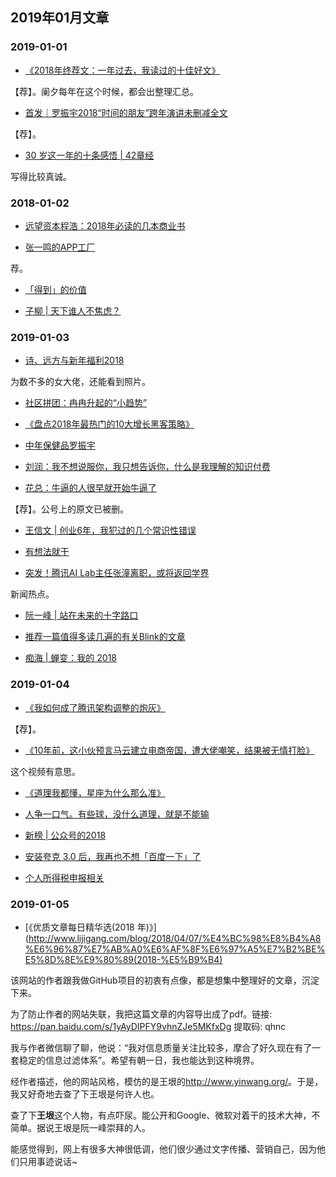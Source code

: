 

## 2019年01月文章


### 2019-01-01

- [《2018年终荐文：一年过去，我读过的十佳好文》](https://mp.weixin.qq.com/s/dt6y8ft-Ekom202dM5Qd3w)

 【荐】。阑夕每年在这个时候，都会出整理汇总。

 - [首发｜罗振宇2018“时间的朋友”跨年演讲未删减全文](https://mp.weixin.qq.com/s/AC_pcGJA-XR1GfXjfii4JA)

 【荐】。

- [30 岁这一年的十条感悟 | 42章经](https://mp.weixin.qq.com/s/h5GBuv4N0ybTv5Xlyo7Vog)

写得比较真诚。



### 2018-01-02

- [远望资本程浩：2018年必读的几本商业书](https://mp.weixin.qq.com/s/IWHSADG8DM0IyJ1LQqcvgg)

- [张一鸣的APP工厂](https://mp.weixin.qq.com/s/hbLLgw8Xe7NTpJSZaxcCUw)

荐。

- [「得到」的价值](https://mp.weixin.qq.com/s/nf6x64DHSSOgaCt8p63rJw)

- [子柳 | 天下谁人不焦虑？](https://mp.weixin.qq.com/s/yZJPQ8JpNbuwefYO184mAg)

### 2019-01-03


- [诗、远方与新年福利2018](https://mp.weixin.qq.com/s/zrogWXe10c9BpyfWBxL6iA)

为数不多的女大佬，还能看到照片。

- [社区拼团：冉冉升起的“小趋势”](https://mp.weixin.qq.com/s/2ViimrWV92oZDCJqqxwsGg)

- [《盘点2018年最热门的10大增长黑客策略》](https://mp.weixin.qq.com/s/tS39FSBkfHTWyIug7_7a8w)

- [中年保健品罗振宇](https://mp.weixin.qq.com/s/J4FI7D7_NOy1F44nP4CKPQ)

- [刘润：我不想说服你，我只想告诉你，什么是我理解的知识付费](https://mp.weixin.qq.com/s/2bZkNmQsaQoe-4pPBq7AZQ)

- [花总：牛逼的人很早就开始牛逼了](https://finance.sina.com.cn/china/gncj/2019-01-03/doc-ihqhqcis2871278.shtml)

【荐】。公号上的原文已被删。


- [王信文 | 创业6年，我犯过的几个常识性错误](https://mp.weixin.qq.com/s/WJJdKP-nW061J-HNjzgQww)


- [有想法就干](https://mp.weixin.qq.com/s/MozL5AIUt5iEg-qaot0dCg)


- [突发！腾讯AI Lab主任张潼离职，或将返回学界](https://mp.weixin.qq.com/s/FxROr9jwloIfsne5Km1wOA)

新闻热点。

- [阮一峰 | 站在未来的十字路口](https://mp.weixin.qq.com/s/B8_9FVxApXfiyzR9Vte4aA)

- [推荐一篇值得多读几遍的有关Blink的文章](https://mp.weixin.qq.com/s/3v50pOx50AVaOEPVAH_z8A)

- [痴海 | 蝉变：我的 2018](https://mp.weixin.qq.com/s/ZdbKk37RmQAMDHbpATf0Ng)



### 2019-01-04


- [《我如何成了腾讯架构调整的炮灰》](https://mp.weixin.qq.com/s/vUK1o3m8ak4iJE-21-b0JQ)

【荐】。


- [《10年前，这小伙预言马云建立电商帝国，遭大佬嘲笑，结果被无情打脸》](https://weibo.com/tv/v/Hamppj6Wo?fid=1034:4324688013549014)

这个视频有意思。


- [《道理我都懂，星座为什么那么准》](https://mp.weixin.qq.com/s/W7yLOBML15E4G5ePadx6Wg)

- [人争一口气。有些球，没什么道理，就是不能输](https://mp.weixin.qq.com/s/OauV1xpnXqiR_I2wBqm2GA)

- [新榜 | 公众号的2018](https://mp.weixin.qq.com/s/riw2rye54IopziBDe4yPOQ)


- [安装夸克 3.0 后，我再也不想「百度一下」了](https://mp.weixin.qq.com/s/x4z2g9SZdcjwiPC_1y6sLA)

- [个人所得税申报相关](https://special.ziroom.com/2019/gssb/index.html?app_version=6.2.5&os=android&plat=web&from=timeline&isappinstalled=0)


### 2019-01-05




- [《优质文章每日精华选(2018 年)》](http://www.lijigang.com/blog/2018/04/07/%E4%BC%98%E8%B4%A8%E6%96%87%E7%AB%A0%E6%AF%8F%E6%97%A5%E7%B2%BE%E5%8D%8E%E9%80%89(2018-%E5%B9%B4)


该网站的作者跟我做GitHub项目的初衷有点像，都是想集中整理好的文章，沉淀下来。

为了防止作者的网站失联，我把这篇文章的内容导出成了pdf。链接: <https://pan.baidu.com/s/1yAyDIPFY9vhnZJe5MKfxDg> 提取码: qhnc

我与作者微信聊了聊，他说：“我对信息质量关注比较多，摩合了好久现在有了一套稳定的信息过滤体系”。希望有朝一日，我也能达到这种境界。

经作者描述，他的网站风格，模仿的是王垠的<http://www.yinwang.org/>。于是，我又好奇地去查了下王垠是何许人也。

查了下**王垠**这个人物，有点吓尿。能公开和Google、微软对着干的技术大神，不简单。据说王垠是阮一峰崇拜的人。

能感觉得到，网上有很多大神很低调，他们很少通过文字传播、营销自己，因为他们只用事迹说话~


